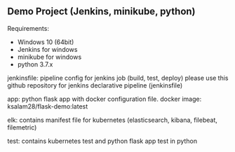 Demo Project (Jenkins, minikube, python)
----------------------------------------
Requirements: 
- Windows 10 (64bit)
- Jenkins for windows
- minikube for windows
- python 3.7.x
               
jenkinsfile: pipeline config for jenkins job (build, test, deploy)
             please use this github repository for jenkins declarative pipeline (jenkinsfile) 


app: python flask app with docker configuration file.
     docker image: ksalam28/flask-demo:latest
     
elk: contains manifest file for kubernetes (elasticsearch, kibana, filebeat, filemetric)

test: contains kubernetes test and python flask app test in python
